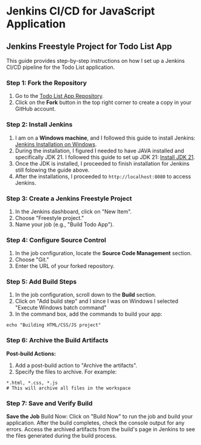 # Jenkins CI/CD for JavaScript Application

## Jenkins Freestyle Project for Todo List App

This guide provides step-by-step instructions on how I set up a Jenkins CI/CD pipeline for the Todo List application. 

### Step 1: Fork the Repository
1. Go to the [Todo List App Repository](https://github.com/sanoojes/simple-todo-app).
2. Click on the **Fork** button in the top right corner to create a copy in your GitHub account.

### Step 2: Install Jenkins
1. I am on a **Windows machine**, and I followed this guide to install Jenkins: [Jenkins Installation on Windows](https://phoenixnap.com/kb/install-jenkins-on-windows).
2. During the installation, I figured I needed to have JAVA installed and specifically JDK 21. I followed this guide to set up JDK 21: [Install JDK 21](https://youtu.be/XdgNWJlVeEg?si=FFQrQjEVTefiew9H).
3. Once the JDK is installed, I proceeded to finish installation for Jenkins still folowing the guide above. 
4. After the installations, I proceeded to `http://localhost:8080` to access Jenkins.

### Step 3: Create a Jenkins Freestyle Project
1. In the Jenkins dashboard, click on "New Item".
2. Choose "Freestyle project."
3. Name your job (e.g., "Build Todo App").

### Step 4: Configure Source Control
1. In the job configuration, locate the **Source Code Management** section.
2. Choose "Git."
3. Enter the URL of your forked repository.

### Step 5: Add Build Steps
1. In the job configuration, scroll down to the **Build** section.
2. Click on "Add build step" and I since I was on Windows I selected "Execute Windows batch command"
3. In the command box, add the commands to build your app:
```
echo "Building HTML/CSS/JS project"
```

### Step 6: Archive the Build Artifacts
**Post-build Actions:**
1. Add a post-build action to "Archive the artifacts".
2. Specify the files to archive. For example:
```
*.html, *.css, *.js
# This will archive all files in the workspace
```

### Step 7: Save and Verify Build
**Save the Job**
Build Now: Click on "Build Now" to run the job and build your application.
After the build completes, check the console output for any errors.
Access the archived artifacts from the build's page in Jenkins to see the files generated during the build process.
 
